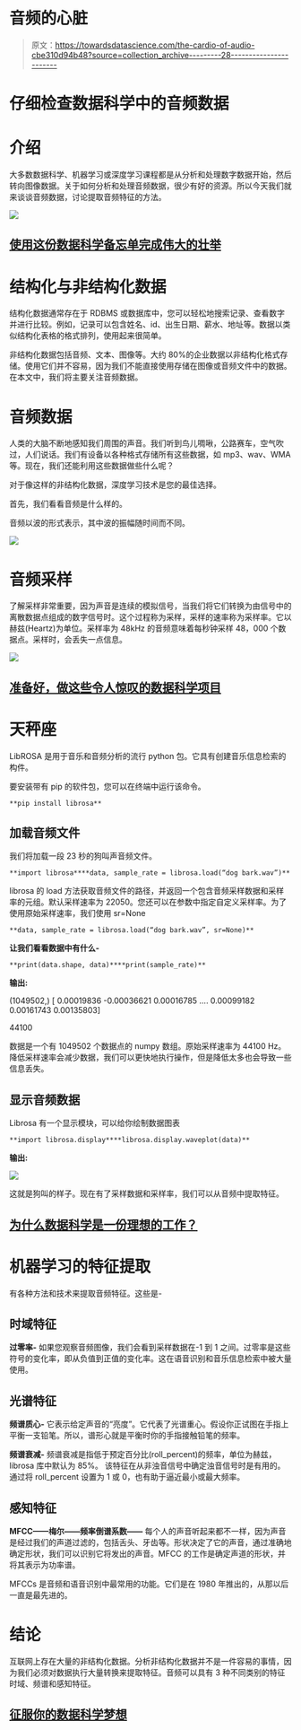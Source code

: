 # 音频的心脏

> 原文：<https://towardsdatascience.com/the-cardio-of-audio-cbe310d94b48?source=collection_archive---------28----------------------->

# 仔细检查数据科学中的音频数据

# 介绍

大多数数据科学、机器学习或深度学习课程都是从分析和处理数字数据开始，然后转向图像数据。关于如何分析和处理音频数据，很少有好的资源。所以今天我们就来谈谈音频数据，讨论提取音频特征的方法。

![](img/90b6bbf20d0aad696913be07627ca070.png)

## [使用这份数据科学备忘单完成伟大的壮举](https://docs.google.com/spreadsheets/d/1eNBLcKqCVN9zZQvfGUmm5bAzsETqB_ugVOlUtmvJGYU/edit#gid=910850616)

# **结构化与非结构化数据**

结构化数据通常存在于 RDBMS 或数据库中，您可以轻松地搜索记录、查看数字并进行比较。例如，记录可以包含姓名、id、出生日期、薪水、地址等。数据以类似结构化表格的格式排列，使用起来很简单。

非结构化数据包括音频、文本、图像等。大约 80%的企业数据以非结构化格式存储。使用它们并不容易，因为我们不能直接使用存储在图像或音频文件中的数据。在本文中，我们将主要关注音频数据。

# **音频数据**

人类的大脑不断地感知我们周围的声音。我们听到鸟儿啁啾，公路赛车，空气吹过，人们说话。我们有设备以各种格式存储所有这些数据，如 mp3、wav、WMA 等。现在，我们还能利用这些数据做些什么呢？

对于像这样的非结构化数据，深度学习技术是您的最佳选择。

首先，我们看看音频是什么样的。

音频以波的形式表示，其中波的振幅随时间而不同。

![](img/9fee07270c42d634f64bd55dee738de2.png)

# **音频采样**

了解采样非常重要，因为声音是连续的模拟信号，当我们将它们转换为由信号中的离散数据点组成的数字信号时。这个过程称为采样，采样的速率称为采样率。它以赫兹(Heartz)为单位。采样率为 48kHz 的音频意味着每秒钟采样 48，000 个数据点。采样时，会丢失一点信息。

![](img/53a37aeadb2750015dd3deff19554b27.png)

## [准备好，做这些令人惊叹的数据科学项目](https://data-flair.training/blogs/data-science-project-ideas/)

# **天秤座**

LibROSA 是用于音乐和音频分析的流行 python 包。它具有创建音乐信息检索的构件。

要安装带有 pip 的软件包，您可以在终端中运行该命令。

```
**pip install librosa**
```

## **加载音频文件**

我们将加载一段 23 秒的狗叫声音频文件。

```
**import librosa****data, sample_rate = librosa.load(“dog bark.wav”)**
```

librosa 的 load 方法获取音频文件的路径，并返回一个包含音频采样数据和采样率的元组。默认采样速率为 22050。您还可以在参数中指定自定义采样率。为了使用原始采样速率，我们使用 sr=None

```
**data, sample_rate = librosa.load(“dog bark.wav”, sr=None)**
```

**让我们看看数据中有什么-**

```
**print(data.shape, data)****print(sample_rate)**
```

**输出:**

(1049502,) [ 0.00019836 -0.00036621 0.00016785 …. 0.00099182 0.00161743 0.00135803]

44100

数据是一个有 1049502 个数据点的 numpy 数组。原始采样速率为 44100 Hz。降低采样速率会减少数据，我们可以更快地执行操作，但是降低太多也会导致一些信息丢失。

## **显示音频数据**

Librosa 有一个显示模块，可以给你绘制数据图表

```
**import librosa.display****librosa.display.waveplot(data)**
```

**输出:**

![](img/cdd87bd303664cb01bc1171a1e8068ca.png)

这就是狗叫的样子。现在有了采样数据和采样率，我们可以从音频中提取特征。

## [为什么数据科学是一份理想的工作？](https://data-flair.training/blogs/job-in-data-science-career/)

# **机器学习的特征提取**

有各种方法和技术来提取音频特征。这些是-

## **时域特征**

**过零率-** 如果您观察音频图像，我们会看到采样数据在-1 到 1 之间。过零率是这些符号的变化率，即从负值到正值的变化率。这在语音识别和音乐信息检索中被大量使用。

## **光谱特征**

**频谱质心-** 它表示给定声音的“亮度”。它代表了光谱重心。假设你正试图在手指上平衡一支铅笔。所以，谱形心就是平衡时你的手指接触铅笔的频率。

**频谱衰减-** 频谱衰减是指低于预定百分比(roll_percent)的频率，单位为赫兹，librosa 库中默认为 85%。
该特征在从非浊音信号中确定浊音信号时是有用的。通过将 roll_percent 设置为 1 或 0，也有助于逼近最小或最大频率。

## **感知特征**

**MFCC——梅尔——频率倒谱系数——** 每个人的声音听起来都不一样，因为声音是经过我们的声道过滤的，包括舌头、牙齿等。形状决定了它的声音，通过准确地确定形状，我们可以识别它将发出的声音。MFCC 的工作是确定声道的形状，并将其表示为功率谱。

MFCCs 是音频和语音识别中最常用的功能。它们是在 1980 年推出的，从那以后一直是最先进的。

# 结论

互联网上存在大量的非结构化数据。分析非结构化数据并不是一件容易的事情，因为我们必须对数据执行大量转换来提取特征。音频可以具有 3 种不同类别的特征时域、频谱和感知特征。

## [征服你的数据科学梦想](https://data-flair.training/blogs/data-science-interview-questions/)